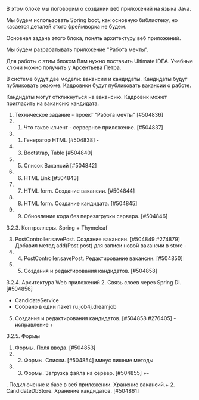 В этом блоке мы поговорим о создании веб приложений на языка Java.

Мы будем использовать Spring boot, как основную библиотеку, но касается деталей этого фреймворка не будем.

Основная задача этого блока, понять архитектуру веб приложений.

Мы будем разрабатывать приложение "Работа мечты".

Для работы с этим блоком Вам нужно поставить Ultimate IDEA. Учебные ключи можно получить у Арсентьева Петра.

В системе будут две модели: вакансии и кандидаты. Кандидаты будут публиковать резюме. Кадровики будут публиковать вакансии о работе.

Кандидаты могут откликнуться на вакансию. Кадровик может пригласить на вакансию кандидата.

1. Техническое задание - проект "Работа мечты" [#504836]
2. 1. Что такое клиент - серверное приложение. [#504837]
3. 1. Генератор HTML [#504838] -
4. 3. Bootstrap, Table [#504840]
5. 5. Список Вакансий [#504842]
6. 6. HTML Link [#504843]
7. 7. HTML form. Создание вакансии. [#504844]
8. 8. HTML form. Создание кандидата. [#504845]
9. 9. Обновление кода без перезагрузки сервера. [#504846]

3.2.3. Контроллеры. Spring + Thymeleaf

3. PostController.savePost. Создание вакансии. [#504849 #274879]
Добавил метод add(Post post) для записи новой вакансии в store -
4. 4. PostController.savePost. Редактирование вакансии. [#504850]
5. 5. Создания и редактирования кандидатов. [#504858]

3.2.4. Архитектура Web приложений
2. Связь слоев через Spring DI. [#504856]
+ CandidateService 
+ Собрано в один пакет ru.job4j.dreamjob

5. Создания и редактирования кандидатов. [#504858 #276405] - исправление +


3.2.5. Формы
1. Формы. Поля ввода. [#504853]
2. 2. Формы. Списки. [#504854] минус лишние методы
3. 3. Формы. Загрузка файла на сервер. [#504855] +-

. Подключение к базе в веб приложении. Хранение вакансий.+
2. CandidateDbStore. Хранение кандидатов. [#504861]